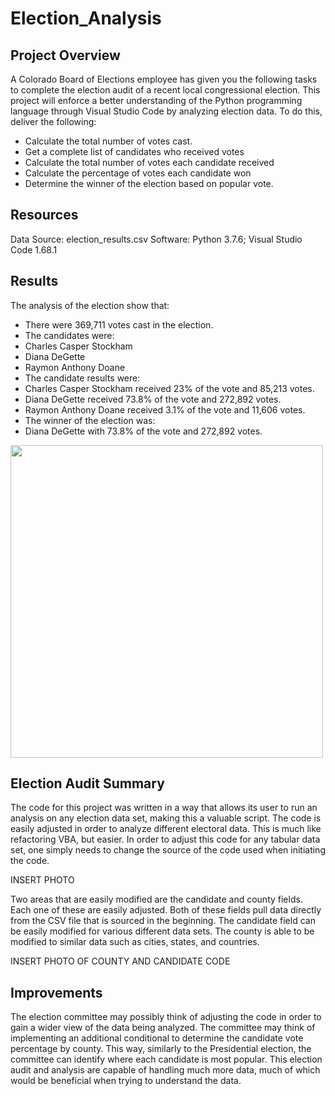 # Election_Analysis

## Project Overview
A Colorado Board of Elections employee has given you the following tasks to complete the election audit of a recent local congressional election. This project will enforce a better understanding of the Python programming language through Visual Studio Code by analyzing election data. To do this, deliver the following:

* Calculate the total number of votes cast.
* Get a complete list of candidates who received votes
* Calculate the total number of votes each candidate received
* Calculate the percentage of votes each candidate won
* Determine the winner of the election based on popular vote.

## Resources
Data Source: election_results.csv
Software: Python 3.7.6; Visual Studio Code 1.68.1

## Results
The analysis of the election show that:
* There were 369,711 votes cast in the election.
* The candidates were:
* Charles Casper Stockham
* Diana DeGette
* Raymon Anthony Doane
* The candidate results were:
* Charles Casper Stockham received 23% of the vote and 85,213 votes.
* Diana DeGette received 73.8% of the vote and 272,892 votes.
* Raymon Anthony Doane received 3.1% of the vote and 11,606 votes.
* The winner of the election was:
* Diana DeGette with 73.8% of the vote and 272,892 votes.

<img src="Resources/2017_table.png" width="500">  

## Election Audit Summary
The code for this project was written in a way that allows its user to run an analysis on any election data set, making this a valuable script. The code is easily adjusted in order to analyze different electoral data. This is much like refactoring VBA, but easier. In order to adjust this code for any tabular data set, one simply needs to change the source of the code used when initiating the code. 

INSERT PHOTO

Two areas that are easily modified are the candidate and county fields. Each one of these are easily adjusted. Both of these fields pull data directly from the CSV file that is sourced in the beginning. The candidate field can be easily modified for various different data sets. The county is able to be modified to similar data such as cities, states, and countries. 

INSERT PHOTO OF COUNTY AND CANDIDATE CODE

## Improvements
The election committee may possibly think of adjusting the code in order to gain a wider view of the data being analyzed. The committee may think of implementing an additional conditional to determine the candidate vote percentage by county. This way, similarly to the Presidential election, the committee can identify where each candidate is most popular. This election audit and analysis are capable of handling much more data, much of which would be beneficial when trying to understand the data. 
